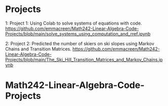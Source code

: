 # Projects

1: Project 1: Using Colab to solve systems of equations with code.
https://github.com/emmacreen/Math242-Linear-Algebra-Code-Projects/blob/main/solve_systems_using_computation_and_rref.ipynb

2: Project 2: Predicted the number of skiers on ski slopes using Markov Chains and Transition Matrices.
https://github.com/emmacreen/Math242-Linear-Algebra-Code-Projects/blob/main/The_Ski_Hill_Transition_Matrices_and_Markov_Chains.ipynb

# Math242-Linear-Algebra-Code-Projects

